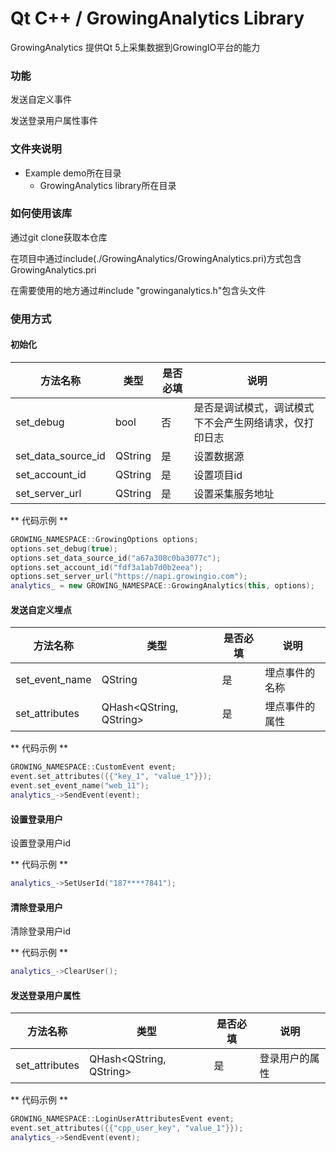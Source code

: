 # Qt C++ / GrowingAnalytics Library
GrowingAnalytics 提供Qt 5上采集数据到GrowingIO平台的能力

### 功能
发送自定义事件

发送登录用户属性事件

### 文件夹说明
- Example demo所在目录
    - GrowingAnalytics library所在目录

### 如何使用该库
通过git clone获取本仓库

在项目中通过include(./GrowingAnalytics/GrowingAnalytics.pri)方式包含GrowingAnalytics.pri

在需要使用的地方通过#include "growinganalytics.h"包含头文件

### 使用方式
#### 初始化
|方法名称|类型|是否必填|说明|
| --- | --- | --- | --- |
|set_debug|bool|否|是否是调试模式，调试模式下不会产生网络请求，仅打印日志|
|set_data_source_id|QString|是|设置数据源|
|set_account_id|QString|是|设置项目id|
|set_server_url|QString|是|设置采集服务地址|

** 代码示例 **

```C++
GROWING_NAMESPACE::GrowingOptions options;
options.set_debug(true);
options.set_data_source_id("a67a308c0ba3077c");
options.set_account_id("fdf3a1ab7d0b2eea");
options.set_server_url("https://napi.growingio.com");
analytics_ = new GROWING_NAMESPACE::GrowingAnalytics(this, options);
```

#### 发送自定义埋点
|方法名称|类型|是否必填|说明|
| --- | --- | --- | --- |
|set_event_name|QString|是|埋点事件的名称|
|set_attributes|QHash<QString, QString>|是|埋点事件的属性|

** 代码示例 **

```C++
GROWING_NAMESPACE::CustomEvent event;
event.set_attributes({{"key_1", "value_1"}});
event.set_event_name("web_11");
analytics_->SendEvent(event);
```

#### 设置登录用户
设置登录用户id

** 代码示例 **

```C++
analytics_->SetUserId("187****7841");
```

#### 清除登录用户
清除登录用户id

** 代码示例 **

```C++
analytics_->ClearUser();
```

#### 发送登录用户属性
|方法名称|类型|是否必填|说明|
| --- | --- | --- | --- |
|set_attributes|QHash<QString, QString>|是|登录用户的属性|

** 代码示例 **

```C++
GROWING_NAMESPACE::LoginUserAttributesEvent event;
event.set_attributes({{"cpp_user_key", "value_1"}});
analytics_->SendEvent(event);
```
